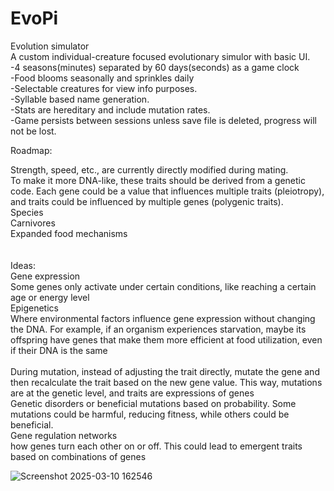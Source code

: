 # EvoPi
Evolution simulator<br> 
  A custom individual-creature focused evolutionary simulor with basic UI. <br>
    -4 seasons(minutes) separated by 60 days(seconds) as a game clock<br>
    -Food blooms seasonally and sprinkles daily<br>
    -Selectable creatures for view info purposes.<br>
    -Syllable based name generation.<br>
    -Stats are hereditary and include mutation rates.<br>
    -Game persists between sessions unless save file is deleted, progress will not be lost.<br>

Roadmap:<br>

Strength, speed, etc., are currently directly modified during mating.<br>
To make it more DNA-like, these traits should be derived from a genetic code. Each gene could be a value that influences multiple traits (pleiotropy), <br>
and traits could be influenced by multiple genes (polygenic traits).
<br>
Species<br>
Carnivores<br>
Expanded food mechanisms<br>
<br>
<br>Ideas:
<br>Gene expression<br>     Some genes only activate under certain conditions, like reaching a certain age or energy level
<br>Epigenetics<br> Where environmental factors influence gene expression without changing the DNA. For example, if an organism experiences starvation, maybe its offspring have genes that make them more efficient at food utilization, even if their DNA is the same
<br>
<br>During mutation, instead of adjusting the trait directly, mutate the gene and then recalculate the trait based on the new gene value. This way, mutations are at the genetic level, and traits are expressions of genes
<br>Genetic disorders    or beneficial mutations based on probability. Some mutations could be harmful, reducing fitness, while others could be beneficial.
<br>Gene regulation networks<br>    how genes turn each other on or off. This could lead to emergent traits based on combinations of genes

![Screenshot 2025-03-10 162546](https://github.com/user-attachments/assets/5c5ba7dd-cb02-4c45-b6f4-479630bdbc30)
